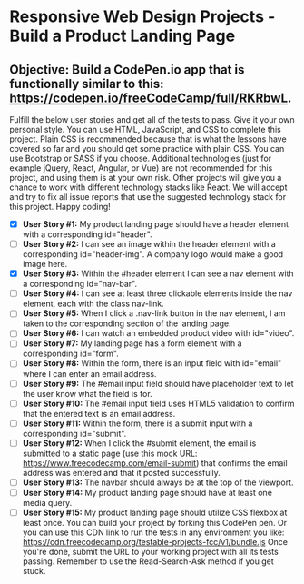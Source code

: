 # Responsive Web Design Projects - Build a Product Landing Page

## Objective: Build a CodePen.io app that is functionally similar to this: https://codepen.io/freeCodeCamp/full/RKRbwL.
Fulfill the below user stories and get all of the tests to pass. Give it your own personal style.
You can use HTML, JavaScript, and CSS to complete this project. Plain CSS is recommended because that is what the lessons have covered so far and you should get some practice with plain CSS. You can use Bootstrap or SASS if you choose. Additional technologies (just for example jQuery, React, Angular, or Vue) are not recommended for this project, and using them is at your own risk. Other projects will give you a chance to work with different technology stacks like React. We will accept and try to fix all issue reports that use the suggested technology stack for this project. Happy coding!
- [x] **User Story #1:** My product landing page should have a header element with a corresponding id="header".
- [ ] **User Story #2:** I can see an image within the header element with a corresponding id="header-img". A company logo would make a good image here.
- [x] **User Story #3:** Within the #header element I can see a nav element with a corresponding id="nav-bar".
- [ ] **User Story #4:** I can see at least three clickable elements inside the nav element, each with the class nav-link.
- [ ] **User Story #5:** When I click a .nav-link button in the nav element, I am taken to the corresponding section of the landing page.
- [ ] **User Story #6:** I can watch an embedded product video with id="video".
- [ ] **User Story #7:** My landing page has a form element with a corresponding id="form".
- [ ] **User Story #8:** Within the form, there is an input field with id="email" where I can enter an email address.
- [ ] **User Story #9:** The #email input field should have placeholder text to let the user know what the field is for.
- [ ] **User Story #10:** The #email input field uses HTML5 validation to confirm that the entered text is an email address.
- [ ] **User Story #11:** Within the form, there is a submit input with a corresponding id="submit".
- [ ] **User Story #12:** When I click the #submit element, the email is submitted to a static page (use this mock URL: https://www.freecodecamp.com/email-submit) that confirms the email address was entered and that it posted successfully.
- [ ] **User Story #13:** The navbar should always be at the top of the viewport.
- [ ] **User Story #14:** My product landing page should have at least one media query.
- [ ] **User Story #15:** My product landing page should utilize CSS flexbox at least once.
You can build your project by forking this CodePen pen. Or you can use this CDN link to run the tests in any environment you like: https://cdn.freecodecamp.org/testable-projects-fcc/v1/bundle.js
Once you're done, submit the URL to your working project with all its tests passing.
Remember to use the Read-Search-Ask method if you get stuck.